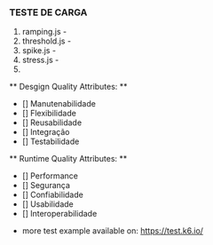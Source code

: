 ### TESTE DE CARGA

1. ramping.js - 
2. threshold.js - 
3. spike.js - 
4. stress.js - 
5. 

** Desgign Quality Attributes: **
- [] Manutenabilidade
- [] Flexibilidade
- [] Reusabilidade
- [] Integração
- [] Testabilidade

** Runtime Quality Attributes: **
- [] Performance
- [] Segurança
- [] Confiabilidade
- [] Usabilidade
- [] Interoperabilidade

+ more test example available on: https://test.k6.io/

